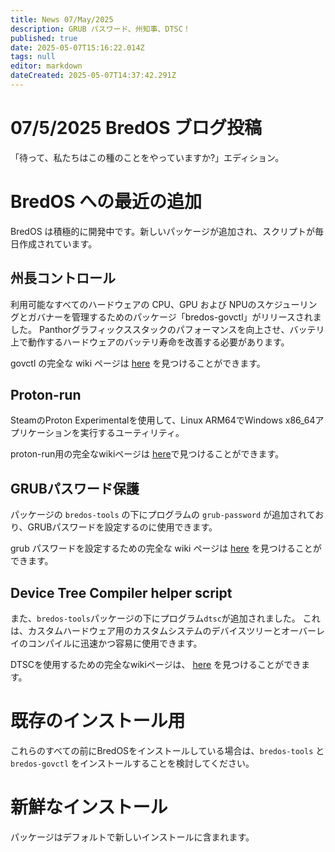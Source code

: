 ```yaml
---
title: News 07/May/2025
description: GRUB パスワード、州知事、DTSC！
published: true
date: 2025-05-07T15:16:22.014Z
tags: null
editor: markdown
dateCreated: 2025-05-07T14:37:42.291Z
---
```


# 07/5/2025 BredOS ブログ投稿

「待って、私たちはこの種のことをやっていますか?」エディション。

# BredOS への最近の追加

BredOS は積極的に開発中です。新しいパッケージが追加され、スクリプトが毎日作成されています。

## 州長コントロール

利用可能なすべてのハードウェアの CPU、GPU および NPUのスケジューリングとガバナーを管理するためのパッケージ「bredos-govctl」がリリースされました。
Panthorグラフィックススタックのパフォーマンスを向上させ、バッテリ上で動作するハードウェアのバッテリ寿命を改善する必要があります。

govctl の完全な wiki ページは [here](/en/how-to/govctl) を見つけることができます。

## Proton-run

SteamのProton Experimentalを使用して、Linux ARM64でWindows x86_64アプリケーションを実行するユーティリティ。

proton-run用の完全なwikiページは [here](/en/how-to/proton-run)で見つけることができます。

## GRUBパスワード保護

パッケージの `bredos-tools` の下にプログラムの `grub-password` が追加されており、GRUBパスワードを設定するのに使用できます。

grub パスワードを設定するための完全な wiki ページは [here](/en/how-to/grub-password) を見つけることができます。

## Device Tree Compiler helper script

また、`bredos-tools`パッケージの下にプログラム`dtsc`が追加されました。 これは、カスタムハードウェア用のカスタムシステムのデバイスツリーとオーバーレイのコンパイルに迅速かつ容易に使用できます。

DTSCを使用するための完全なwikiページは、 [here](/en/how-to/dtsc) を見つけることができます。

# 既存のインストール用

これらのすべての前にBredOSをインストールしている場合は、`bredos-tools` と `bredos-govctl` をインストールすることを検討してください。

# 新鮮なインストール

パッケージはデフォルトで新しいインストールに含まれます。